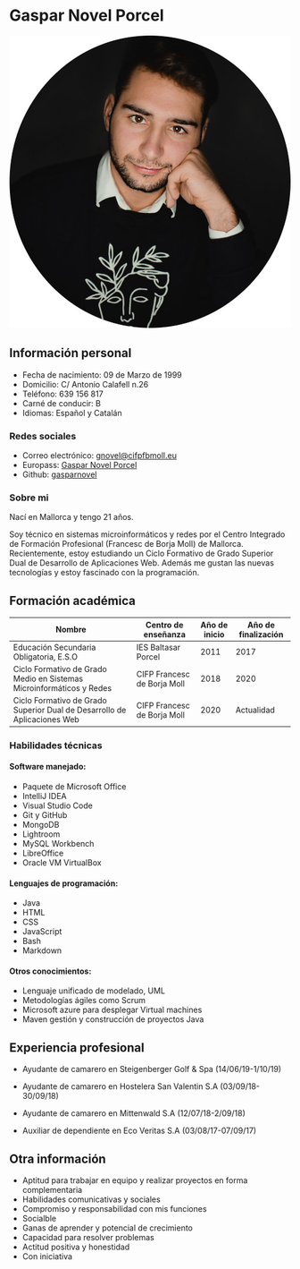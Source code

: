 # **Gaspar Novel Porcel**

   <img src="Img/CV_Imagen.jpeg">

## **Información personal**

+ Fecha de nacimiento: 09 de Marzo de 1999
+ Domicilio: C/ Antonio Calafell n.26
+ Teléfono: 639 156 817
+ Carné de conducir: B
+ Idiomas: Español y Catalán
  
### **Redes sociales**

+ Correo electrónico: [gnovel@cifpfbmoll.eu](mailto:gnovel@cifpfbmoll.eu)
+ Europass: [Gaspar Novel Porcel](https://europa.eu/!CY47Hb)
+ Github: [gasparnovel](https://github.com/gasparnovel)

### **Sobre mi**
Nací en Mallorca y tengo 21 años.

Soy técnico en sistemas microinformáticos y redes por el Centro Integrado de Formación Profesional (Francesc de Borja Moll) de Mallorca. Recientemente, estoy estudiando un Ciclo Formativo de Grado Superior Dual de Desarrollo de Aplicaciones Web. Además me gustan las nuevas tecnologías y estoy fascinado con la programación.

## **Formación académica**
  | Nombre                                                              | Centro de enseñanza                    | Año de inicio | Año de finalización |
|---------------------------------------------------------------------|-----------------------------------------|---------------|------------|
| Educación Secundaria Obligatoria, E.S.O | IES Baltasar Porcel           | 2011          | 2017       |
| Ciclo Formativo de Grado Medio en Sistemas Microinformáticos y Redes                                            | CIFP Francesc de Borja Moll | 2018          | 2020       |
| Ciclo Formativo de Grado Superior Dual de Desarrollo de Aplicaciones Web        | CIFP Francesc de Borja Moll      | 2020          | Actualidad     |



  ### **Habilidades técnicas**

#### Software manejado:
  + Paquete de Microsoft Office
  + IntelliJ IDEA
  + Visual Studio Code
  + Git y GitHub
  + MongoDB
  + Lightroom
  + MySQL Workbench
  + LibreOffice
  + Oracle VM VirtualBox

#### Lenguajes de programación:
  + Java
  + HTML
  + CSS
  + JavaScript
  + Bash
  + Markdown
  
#### Otros conocimientos:
  + Lenguaje unificado de modelado, UML
  + Metodologías ágiles como Scrum
  + Microsoft azure para desplegar Virtual machines
  + Maven gestión y construcción de proyectos Java

## **Experiencia profesional**

+ Ayudante de camarero en Steigenberger Golf & Spa (14/06/19-1/10/19)

+ Ayudante de camarero en Hostelera San Valentin S.A (03/09/18-30/09/18)

+ Ayudante de camarero en Mittenwald S.A (12/07/18-2/09/18)

+ Auxiliar de dependiente en Eco Veritas S.A (03/08/17-07/09/17)


## **Otra información**

 - Aptitud para trabajar en equipo y realizar proyectos en forma complementaria
 - Habilidades comunicativas y sociales
 - Compromiso y responsabilidad con mis funciones
 - Socialble
 - Ganas de aprender y potencial de crecimiento
 - Capacidad para resolver problemas	
 - Actitud positiva y honestidad
 - Con iniciativa